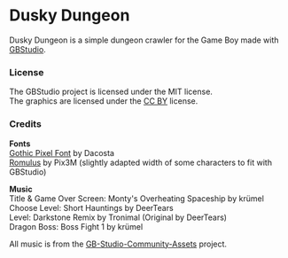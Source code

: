 # Dusky Dungeon
Dusky Dungeon is a simple dungeon crawler for the Game Boy made with [GBStudio](https://www.gbstudio.dev/).

### License
The GBStudio project is licensed under the MIT license.<br>
The graphics are licensed under the [CC BY](https://creativecommons.org/licenses/by/4.0/) license.

### Credits
**Fonts**<br>
[Gothic Pixel Font](https://dacosta.itch.io/gothic-pixel-font) by Dacosta<br>
[Romulus](https://opengameart.org/content/pixel-fonts-by-pix3m) by Pix3M (slightly adapted width of some characters to fit with GBStudio) 

**Music**<br>
Title & Game Over Screen: Monty's Overheating Spaceship by krümel<br>
Choose Level: Short Hauntings by DeerTears<br>
Level: Darkstone Remix by Tronimal (Original by DeerTears)<br>
Dragon Boss: Boss Fight 1 by krümel

All music is from the [GB-Studio-Community-Assets](https://github.com/DeerTears/GB-Studio-Community-Assets) project.
